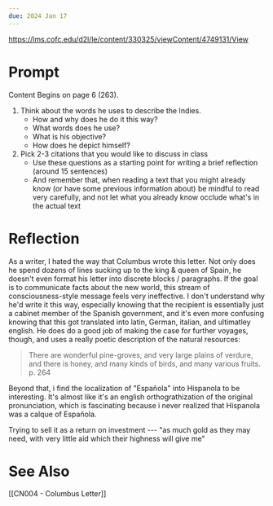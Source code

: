 ```yaml
---
due: 2024 Jan 17
---
```

https://lms.cofc.edu/d2l/le/content/330325/viewContent/4749131/View
# Prompt

Content Begins on page 6 (263). 

1. Think about the words he uses to describe the Indies. 
	- How and why does he do it this way?
	- What words does he use?
	- What is his objective?
	- How does he depict himself?
2. Pick 2-3 citations that you would like to discuss in class
	- Use these questions as a starting point for writing a brief reflection (around 15 sentences)
	- And remember that, when reading a text that you might already know (or have some previous information about) be mindful to read very carefully, and not let what you already know occlude what's in the actual text
# Reflection

As a writer, I hated the way that Columbus wrote this letter. Not only does he spend dozens of lines sucking up to the king & queen of Spain, he doesn't even format his letter into discrete blocks / paragraphs. If the goal is to communicate facts about the new world, this stream of consciousness-style message feels very ineffective. I don't understand why he'd write it this way, especially knowing that the recipient is essentially just a cabinet member of the Spanish government, and it's even more confusing knowing that this got translated into latin, German, italian, and ultimatley english.
He does do a good job of making the case for further voyages, though, and uses a really poetic description of the natural resources: 
> There are wonderful pine-groves, and very large plains of verdure, and there is honey, and many kinds of birds, and many various fruits.
> p. 264

Beyond that, i find the localization of "Española" into Hispanola to be interesting. It's almost like it's an english orthograthization of the original pronunciation, which is fascinating because i never realized that Hispanola was a calque of Española.

Trying to sell it as a return on investment --- "as much gold as they may need, with very little aid which their highness will give me"


# See Also
[[CN004 - Columbus Letter]]
